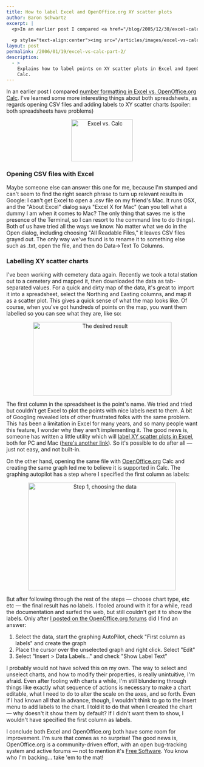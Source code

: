 ```yaml
---
title: How to label Excel and OpenOffice.org XY scatter plots
author: Baron Schwartz
excerpt: |
  <p>In an earlier post I compared <a href="/blog/2005/12/30/excel-calc-number-formatting/">number formatting in Excel vs. OpenOffice.org Calc</a>.  I've learned some more interesting things about both spreadsheets, as regards opening CSV files and adding labels to XY scatter charts (spoiler: both spreadsheets have problems)</p>
  
  <p style="text-align:center"><img src="/articles/images/excel-vs-calc-2.png" alt="Excel vs. Calc" width="162" height="110" /></p>
layout: post
permalink: /2006/01/19/excel-vs-calc-part-2/
description:
  - >
    Explains how to label points on XY scatter plots in Excel and OpenOffice.org
    Calc.
---
```

In an earlier post I compared [number formatting in Excel vs. OpenOffice.org Calc][1]. I've learned some more interesting things about both spreadsheets, as regards opening CSV files and adding labels to XY scatter charts (spoiler: both spreadsheets have problems)

<p style="text-align:center">
  <img src="/articles/images/excel-vs-calc-2.png" alt="Excel vs. Calc" width="162" height="110" />
</p>

### Opening CSV files with Excel

Maybe someone else can answer this one for me, because I'm stumped and can't seem to find the right search phrase to turn up relevant results in Google: I can't get Excel to open a .csv file on my friend's Mac. It runs OSX, and the "About Excel" dialog says "Excel X for Mac" (can you tell what a dummy I am when it comes to Mac? The only thing that saves me is the presence of the Terminal, so I can resort to the command line to do things). Both of us have tried all the ways we know. No matter what we do in the Open dialog, including choosing "All Readable Files," it leaves CSV files grayed out. The only way we've found is to rename it to something else such as .txt, open the file, and then do Data->Text To Columns.

### Labelling XY scatter charts

I've been working with cemetery data again. Recently we took a total station out to a cemetery and mapped it, then downloaded the data as tab-separated values. For a quick and dirty map of the data, it's great to import it into a spreadsheet, select the Northing and Easting columns, and map it as a scatter plot. This gives a quick sense of what the map looks like. Of course, when you've got hundreds of points on the map, you want them labelled so you can see what they are, like so:

<p style="text-align:center">
  <img src="/articles/images/oocalc-scatter-plot-result.png" alt="The desired result" width="365" height="193" />
</p>

The first column in the spreadsheet is the point's name. We tried and tried but couldn't get Excel to plot the points with nice labels next to them. A bit of Googling revealed lots of other frustrated folks with the same problem. This has been a limitation in Excel for many years, and so many people want this feature, I wonder why they aren't implementing it. The good news is, someone has written a little utility which will [label XY scatter plots in Excel][2], both for PC and Mac ([here's another link][3]). So it's possible to do after all &#8212; just not easy, and not built-in.

On the other hand, opening the same file with [OpenOffice.org][4] Calc and creating the same graph led me to believe it is supported in Calc. The graphing autopilot has a step where I specified the first column as labels:

<p style="text-align:center">
  <img src="/articles/images/oocalc-scatter-plot-step1.png" alt="Step 1, choosing the data" width="388" height="283" />
</p>

But after following through the rest of the steps &#8212; choose chart type, etc etc &#8212; the final result has no labels. I fooled around with it for a while, read the documentation and surfed the web, but still couldn't get it to show the labels. Only after [I posted on the OpenOffice.org forums][5] did I find an answer:

1.  Select the data, start the graphing AutoPilot, check "First column as labels" and create the graph
2.  Place the cursor over the unselected graph and right click. Select "Edit"
3.  Select "Insert > Data Labels&#8230;" and check "Show Label Text"

I probably would not have solved this on my own. The way to select and unselect charts, and how to modify their properties, is really unintuitive, I'm afraid. Even after fooling with charts a while, I'm still blundering through things like exactly what sequence of actions is necessary to make a chart editable, what I need to do to alter the scale on the axes, and so forth. Even if I had known all that in advance, though, I wouldn't think to go to the Insert menu to add labels to the chart. I told it to do that when I created the chart &#8212; why doesn't it show them by default? If I didn't want them to show, I wouldn't have specified the first column as labels.

I conclude both Excel and OpenOffice.org both have some room for improvement. I'm sure that comes as no surprise! The good news is, OpenOffice.org is a community-driven effort, with an open bug-tracking system and active forums &#8212; not to mention it's [Free Software][6]. You know who I'm backing&#8230; take 'em to the mat!

 [1]: /blog/2005/12/30/excel-calc-number-formatting/
 [2]: http://www.bmsltd.ie/MVP/MVPPage.asp
 [3]: http://www.appspro.com/Utilities/ChartLabeler.htm
 [4]: http://www.openoffice.org
 [5]: http://www.oooforum.org/forum/viewtopic.phtml?t=30294
 [6]: http://www.gnu.org/philosophy/free-sw.html
